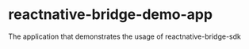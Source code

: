 # reactnative-bridge-demo-app
The application that demonstrates the usage of reactnative-bridge-sdk
